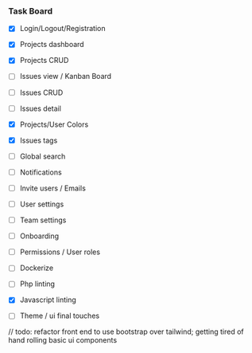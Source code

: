 ### Task Board

-   [x] Login/Logout/Registration
-   [x] Projects dashboard
-   [x] Projects CRUD
-   [ ] Issues view / Kanban Board
-   [ ] Issues CRUD
-   [ ] Issues detail
-   [x] Projects/User Colors
-   [x] Issues tags
-   [ ] Global search
-   [ ] Notifications
-   [ ] Invite users / Emails
-   [ ] User settings
-   [ ] Team settings
-   [ ] Onboarding
-   [ ] Permissions / User roles
-   [ ] Dockerize
-   [ ] Php linting
-   [x] Javascript linting
-   [ ] Theme / ui final touches


// todo: refactor front end to use bootstrap over tailwind; getting tired of hand rolling basic ui components
